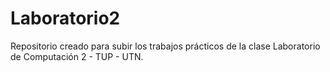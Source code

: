 # Laboratorio2
Repositorio creado para subir los trabajos prácticos de la clase Laboratorio de Computación 2 - TUP - UTN.
